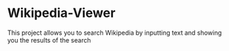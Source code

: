 # Wikipedia-Viewer
This project allows you to search Wikipedia by inputting text and showing you the results of the search
